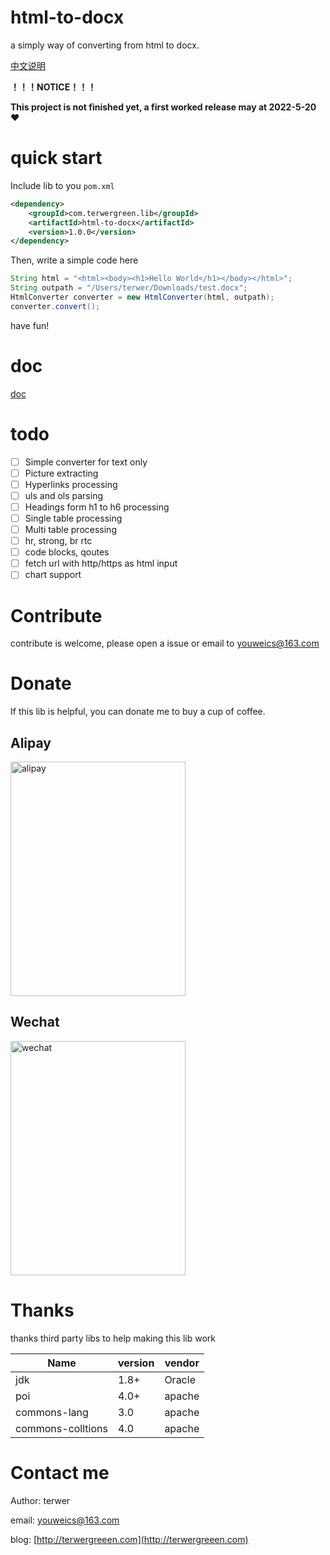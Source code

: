 # html-to-docx

a simply way of converting from html to docx.

[中文说明](README-zh.md)

**！！！NOTICE！！！**

**This project is not finished yet, a first worked release may at 2022-5-20** ❤️

# quick start

Include lib to you `pom.xml`

```xml
<dependency>
    <groupId>com.terwergreen.lib</groupId>
    <artifactId>html-to-docx</artifactId>
    <version>1.0.0</version>
</dependency>
```

Then, write a simple code here

```java
String html = "<html><body><h1>Hello World</h1></body></html>";
String outpath = "/Users/terwer/Downloads/test.docx";
HtmlConverter converter = new HtmlConverter(html, outpath);
converter.convert();
```

have fun!

# doc

[doc](doc)

# todo

* [ ]  Simple converter for text only
* [ ]  Picture extracting
* [ ]  Hyperlinks processing
* [ ]  uls and ols parsing
* [ ]  Headings form h1 to h6 processing
* [ ]  Single table processing
* [ ]  Multi table processing
* [ ]  hr, strong, br rtc
* [ ]  code blocks, qoutes
* [ ]  fetch url with http/https as html input
* [ ]  chart support

# Contribute

contribute is welcome, please open a issue or email to youweics@163.com

# Donate

If this lib is helpful, you can donate me to buy a cup of coffee.

## Alipay

<img src="https://cdn.jsdelivr.net/gh/terwer/upload/img/alipay.jpg" alt="alipay" style="width:280px;height:375px;" />

## Wechat

<img src="https://cdn.jsdelivr.net/gh/terwer/upload/img/wechat.jpg" alt="wechat" style="width:280px;height:375px;" />

# Thanks

thanks third party libs to help making this lib work


| Name              | version | vendor |
| ------------------- | --------- | -------- |
| jdk               | 1.8+    | Oracle |
| poi               | 4.0+    | apache |
| commons-lang      | 3.0     | apache |
| commons-colltions | 4.0     | apache |

# Contact me

Author: terwer

email: [youweics@163.com](mailto:youweics@163.com)

blog: [http://terwergreeen.com](http://terwergreeen.com)
